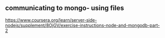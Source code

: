## communicating to mongo- using files
https://www.coursera.org/learn/server-side-nodejs/supplement/8OjGV/exercise-instructions-node-and-mongodb-part-2